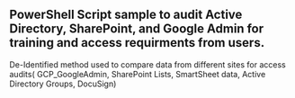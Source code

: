 ## PowerShell Script sample to audit Active Directory, SharePoint, and Google Admin for training and access requirments from users.
De-Identified method used to compare data from different sites for access audits( GCP_GoogleAdmin, SharePoint Lists, SmartSheet data, Active Directory Groups, DocuSign)
